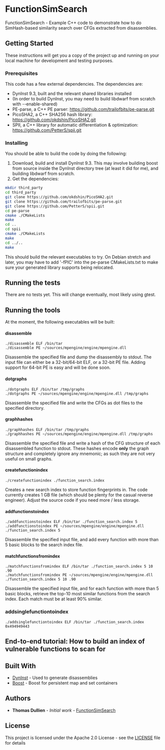 # FunctionSimSearch

FunctionSimSearch - Example C++ code to demonstrate how to do SimHash-based
similarity search over CFGs extracted from disassemblies.

## Getting Started

These instructions will get you a copy of the project up and running on your local machine for development and testing purposes.

### Prerequisites

This code has a few external dependencies. The dependencies are:
  - DynInst 9.3, built and the relevant shared libraries installed
  - (In order to build DynInst, you may need to build libdwarf from scratch with --enable-shared)
  - PE-parse, a C++ PE parser: https://github.com/trailofbits/pe-parse.git
  - PicoSHA2, a C++ SHA256 hash library: https://github.com/okdshin/PicoSHA2.git
  - SPII, a C++ library for automatic differentiation & optimization: https://github.com/PetterS/spii.git

### Installing

You should be able to build the code by doing the following:

1. Download, build and install DynInst 9.3. This may involve building boost from
   source inside the DynInst directory tree (at least it did for me), and building
   libdwarf from scratch.
2. Get the dependencies:
```bash
mkdir third_party
cd third_party
git clone https://github.com/okdshin/PicoSHA2.git
git clone https://github.com/trailofbits/pe-parse.git
git clone https://github.com/PetterS/spii.git
cd pe-parse
cmake ./CMakeLists
make
cd ..
cd spii
cmake ./CMakeLists
make
cd ../..
make
```
This should build the relevant executables to try. On Debian stretch and later,
you may have to add '-fPIC' into the pe-parse CMakeLists.txt to make sure your
generated library supports being relocated.

## Running the tests

There are no tests yet. This will change eventually, most likely using gtest.

## Running the tools

At the moment, the following executables will be built:

#### disassemble

```
./disassemble ELF /bin/tar
./disassemble PE ~/sources/mpengine/engine/mpengine.dll
```

Disassemble the specified file and dump the disassembly to stdout. The input
file can either be a 32-bit/64-bit ELF, or a 32-bit PE file. Adding support
for 64-bit PE is easy and will be done soon.

#### dotgraphs

```
./dotgraphs ELF /bin/tar /tmp/graphs
./dotgraphs PE ~/sources/mpengine/engine/mpengine.dll /tmp/graphs
```

Disassemble the specified file and write the CFGs as dot files to the specified
directory.

#### graphhashes

```
./graphhashes ELF /bin/tar /tmp/graphs
./graphhashes PE ~/sources/mpengine/engine/mpengine.dll /tmp/graphs
```

Disassemble the specified file and write a hash of the CFG structure of each
disassembled function to stdout. These hashes encode **only** the graph
structure and completely ignore any mnemonic; as such they are not very useful
on small graphs.

#### createfunctionindex

```
./createfunctionindex ./function_search.index
```

Creates a new search index to store function fingerprints in. The code currently
creates 1 GB file (which should be plenty for the casual reverse engineer).
Adjust the source code if you need more / less storage.

#### addfunctionstoindex

```
./addfunctionstoindex ELF /bin/tar ./function_search.index 5
./addfunctionstoindex PE ~/sources/mpengine/engine/mpengine.dll ./function_search.index 5
```

Disassemble the specified input file, and add every function with more than 5
basic blocks to the search index file.

#### matchfunctionsfromindex

```
./matchfunctionsfromindex ELF /bin/tar ./function_search.index 5 10 .90
./matchfunctionsfromindex PE ~/sources/mpengine/engine/mpengine.dll ./function_search.index 5 10 .90
```

Disassemble the specified input file, and for each function with more than 5
basic blocks, retrieve the top-10 most similar functions from the search index.
Each match must be at least 90% similar.

### addsinglefunctiontoindex

```
./addsinglefunctiontoindex ELF /bin/tar ./function_search.index 0x494949443
```

## End-to-end tutorial: How to build an index of vulnerable functions to scan for


## Built With

* [DynInst](http://www.dyninst.org/downloads/dyninst-9.x) - Used to generate disassemblies
* [Boost](http://www.boost.org) - Boost for persistent map and set containers

## Authors

* **Thomas Dullien** - *Initial work* - [FunctionSimSearch](https://github.com/thomasdullien/functionsimsearch)

## License

This project is licensed under the Apache 2.0 License - see the [LICENSE](LICENSE.md) file for details



